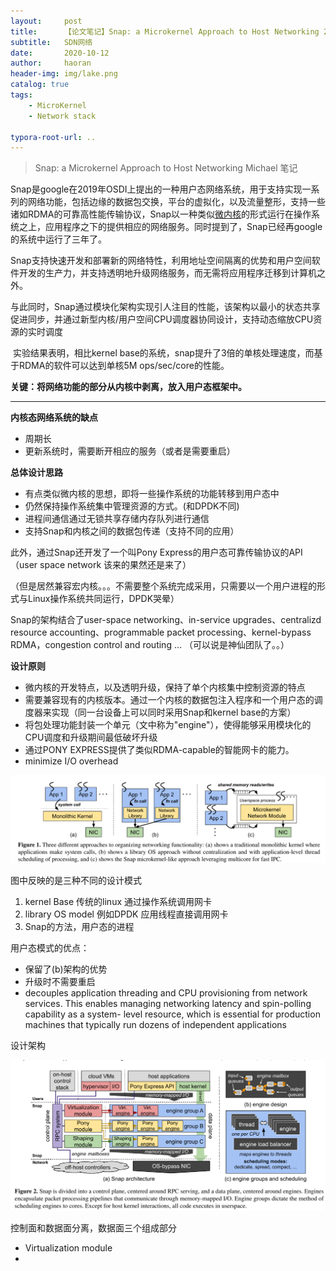 ```yaml
---
layout:     post
title:      【论文笔记】Snap: a Microkernel Approach to Host Networking 2019 OSDI
subtitle:   SDN网络
date:       2020-10-12
author:     haoran
header-img: img/lake.png
catalog: true
tags: 
    - MicroKernel
    - Network stack

typora-root-url: ..
---
```


> Snap: a Microkernel Approach to Host Networking
> Michael 笔记

​		Snap是google在2019年OSDI上提出的一种用户态网络系统，用于支持实现一系列的网络功能，包括边缘的数据包交换，平台的虚拟化，以及流量整形，支持一些诸如RDMA的可靠高性能传输协议，Snap以一种类似[微内核](https://zh.wikipedia.org/wiki/%E5%BE%AE%E5%85%A7%E6%A0%B8)的形式运行在操作系统之上，应用程序之下的提供相应的网络服务。同时提到了，Snap已经再google的系统中运行了三年了。

​		Snap支持快速开发和部署新的网络特性，利用地址空间隔离的优势和用户空间软件开发的生产力，并支持透明地升级网络服务，而无需将应用程序迁移到计算机之外。

​		与此同时，Snap通过模块化架构实现引人注目的性能，该架构以最小的状态共享促进同步，并通过新型内核/用户空间CPU调度器协同设计，支持动态缩放CPU资源的实时调度

​		实验结果表明，相比kernel base的系统，snap提升了3倍的单核处理速度，而基于RDMA的软件可以达到单核5M ops/sec/core的性能。

**关键：将网络功能的部分从内核中剥离，放入用户态框架中。**

---

**内核态网络系统的缺点**

- 周期长
- 更新系统时，需要断开相应的服务（或者是需要重启）

**总体设计思路**

- 有点类似微内核的思想，即将一些操作系统的功能转移到用户态中
- 仍然保持操作系统集中管理资源的方式。(和DPDK不同)
- 进程间通信通过无锁共享存储内存队列进行通信
- 支持Snap和内核之间的数据包传递（支持不同的应用）

此外，通过Snap还开发了一个叫Pony Express的用户态可靠传输协议的API（user space network 该来的果然还是来了）

（但是居然兼容宏内核。。。不需要整个系统完成采用，只需要以一个用户进程的形式与Linux操作系统共同运行，DPDK哭晕）

Snap的架构结合了user-space networking、in-service upgrades、centralizd resource accounting、programmable packet processing、kernel-bypass RDMA，congestion control and routing ... （可以说是神仙团队了。。）

**设计原则**

- 微内核的开发特点，以及透明升级，保持了单个内核集中控制资源的特点
- 需要兼容现有的内核版本。通过一个内核的数据包注入程序和一个用户态的调度器来实现（同一台设备上可以同时采用Snap和kernel base的方案）
- 将包处理功能封装一个单元（文中称为"engine"），使得能够采用模块化的CPU调度和升级期间最低破坏升级
- 通过PONY EXPRESS提供了类似RDMA-capable的智能网卡的能力。
- minimize I/O overhead

![image-20201020221752186](/img/cloudNetworkingClass/2020-10-20-%E8%AE%BA%E6%96%87%E7%AC%94%E8%AE%B0-Snap/image-20201020221752186.png)

图中反映的是三种不同的设计模式

1. kernel Base 传统的linux 通过操作系统调用网卡
2. library OS model 例如DPDK 应用线程直接调用网卡
3. Snap的方法，用户态的进程 

用户态模式的优点：

- 保留了(b)架构的优势
- 升级时不需要重启
- decouples application threading and CPU provisioning from network services. This enables managing networking latency and spin-polling capability as a system- level resource, which is essential for production machines that typically run dozens of independent applications

设计架构

![image-20201021121650783](/img/cloudNetworkingClass/2020-10-20-%E8%AE%BA%E6%96%87%E7%AC%94%E8%AE%B0-Snap/image-20201021121650783.png)

控制面和数据面分离，数据面三个组成部分

- Virtualization module
- 

